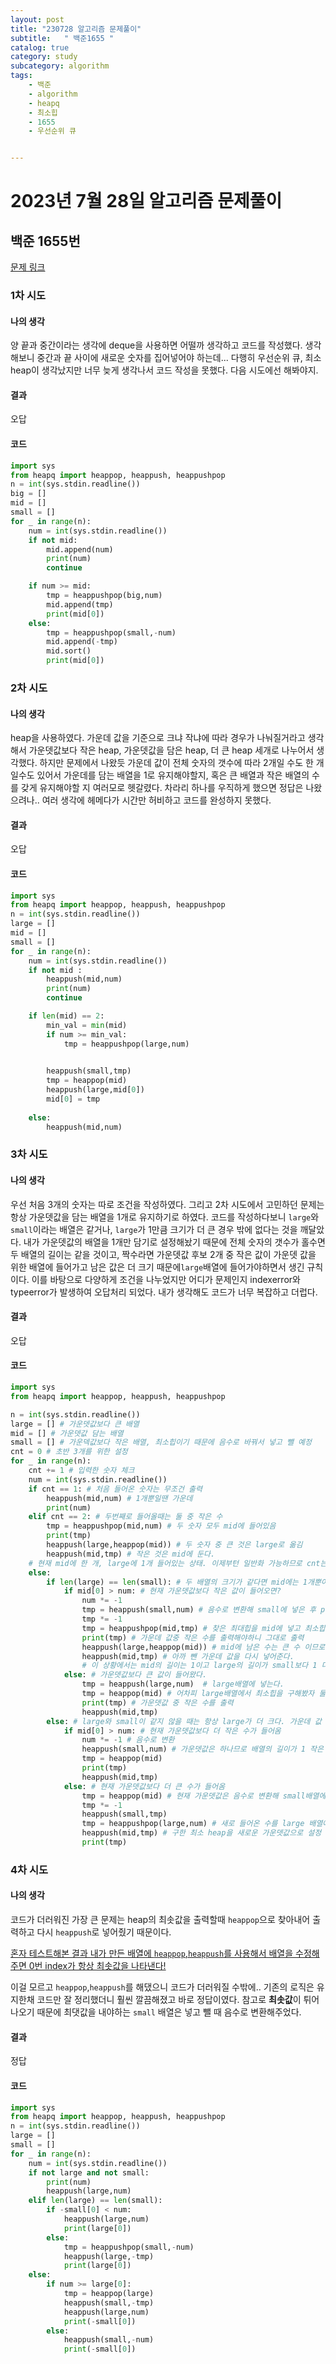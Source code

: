 ```yaml
---
layout: post
title: "230728 알고리즘 문제풀이"
subtitle:   " 백준1655 "
catalog: true
category: study
subcategory: algorithm
tags:
    - 백준
    - algorithm
    - heapq
    - 최소힙
    - 1655
    - 우선순위 큐


---
```


# 2023년 7월 28일 알고리즘 문제풀이

## 백준 1655번

[문제 링크](https://www.acmicpc.net/problem/1655)

### 1차 시도

#### 나의 생각

양 끝과 중간이라는 생각에 deque을 사용하면 어떨까 생각하고 코드를 작성했다. 생각해보니 중간과 끝 사이에 새로운 숫자를 집어넣어야 하는데... 다행히 우선순위 큐, 최소 heap이 생각났지만 너무 늦게 생각나서 코드 작성을 못했다. 다음 시도에선 해봐야지.

#### 결과

오답

#### 코드

```python
import sys
from heapq import heappop, heappush, heappushpop
n = int(sys.stdin.readline())
big = []
mid = []
small = []
for _ in range(n):
    num = int(sys.stdin.readline())
    if not mid:
        mid.append(num)
        print(num)
        continue

    if num >= mid:
        tmp = heappushpop(big,num)
        mid.append(tmp)
        print(mid[0])
    else:
        tmp = heappushpop(small,-num)
        mid.append(-tmp)
        mid.sort()
        print(mid[0])
```



### 2차 시도

#### 나의 생각

heap을 사용하였다. 가운데 값을 기준으로 크냐 작냐에 따라 경우가 나눠질거라고 생각해서 가운뎃값보다 작은 heap, 가운뎃값을 담은 heap, 더 큰 heap 세개로 나누어서 생각했다. 하지만 문제에서 나왔듯 가운데 값이 전체 숫자의 갯수에 따라 2개일 수도 한 개 일수도 있어서 가운데를 담는 배열을 1로 유지해야할지, 혹은 큰 배열과 작은 배열의 수를 갖게 유지해야할 지 여러모로 헷갈렸다. 차라리 하나를 우직하게 했으면 정답은 나왔으려나.. 여러 생각에 헤메다가 시간만 허비하고 코드를 완성하지 못했다.

#### 결과

오답

#### 코드

```python
import sys
from heapq import heappop, heappush, heappushpop
n = int(sys.stdin.readline())
large = []
mid = []
small = []
for _ in range(n):
    num = int(sys.stdin.readline())
    if not mid :
        heappush(mid,num)
        print(num)
        continue

    if len(mid) == 2:
        min_val = min(mid)
        if num >= min_val:
            tmp = heappushpop(large,num)

            
        heappush(small,tmp)
        tmp = heappop(mid)
        heappush(large,mid[0])
        mid[0] = tmp
    
    else: 
        heappush(mid,num)
```

### 3차 시도

#### 나의 생각

우선 처음 3개의 숫자는 따로 조건을 작성하였다. 그리고 2차 시도에서 고민하던 문제는 항상 가운뎃값을 담는 배열을 1개로 유지하기로 하였다. 코드를 작성하다보니 `large`와 `small`이라는 배열은 같거나, `large`가 1만큼 크기가 더 큰 경우 밖에 없다는 것을 깨달았다. 내가 가운뎃값의 배열을 1개만 담기로 설정해놨기 때문에 전체 숫자의 갯수가 홀수면 두 배열의 길이는 같을 것이고, 짝수라면 가운뎃값 후보 2개 중 작은 값이 가운뎃 값을 위한 배열에 들어가고 남은 값은 더 크기 때문에`large`배열에 들어가야하면서 생긴 규칙이다. 이를 바탕으로 다양하게 조건을 나누었지만 어디가 문제인지 indexerror와 typeerror가 발생하여 오답처리 되었다. 내가 생각해도 코드가 너무 복잡하고 더럽다.

#### 결과

오답

#### 코드

```python
import sys
from heapq import heappop, heappush, heappushpop

n = int(sys.stdin.readline())
large = [] # 가운뎃값보다 큰 배열
mid = [] # 가운뎃값 담는 배열 
small = [] # 가운덱값보다 작은 배열, 최소힙이기 때문에 음수로 바꿔서 넣고 뺄 예정
cnt = 0 # 초반 3개를 위한 설정
for _ in range(n):
    cnt += 1 # 입력한 숫자 체크
    num = int(sys.stdin.readline())
    if cnt == 1: # 처음 들어온 숫자는 무조건 출력
        heappush(mid,num) # 1개뿐일땐 가운데
        print(num)
    elif cnt == 2: # 두번째로 들어올때는 둘 중 작은 수
        tmp = heappushpop(mid,num) # 두 숫자 모두 mid에 들어있음
        print(tmp)
        heappush(large,heappop(mid)) # 두 숫자 중 큰 것은 large로 옮김
        heappush(mid,tmp) # 작은 것은 mid에 둔다.
    # 현재 mid에 한 개, large에 1개 들어있는 상태. 이제부턴 일반화 가능하므로 cnt는 신경안씀
    else:
        if len(large) == len(small): # 두 배열의 크기가 같다면 mid에는 1개뿐이므로 다음에 수가 들어오면 가운데값이 2개가 된다.
            if mid[0] > num: # 현재 가운뎃값보다 작은 값이 들어오면?
                num *= -1
                tmp = heappush(small,num) # 음수로 변환해 small에 넣은 후 pop하여 최대힙을 찾는다.
                tmp *= -1
                tmp = heappushpop(mid,tmp) # 찾은 최대힙을 mid에 넣고 최소힙을 찾는다.
                print(tmp) # 가운데 값중 작은 수를 출력해야하니 그대로 출력
                heappush(large,heappop(mid)) # mid에 남은 수는 큰 수 이므로 large로 넣는다.
                heappush(mid,tmp) # 아까 뺀 가운데 값을 다시 넣어준다.
                # 이 상황에서는 mid의 길이는 1이고 large의 길이가 small보다 1 더 길다.
            else: # 가운뎃값보다 큰 값이 들어왔다.
                tmp = heappush(large,num)  # large배열에 넣는다.
                tmp = heappop(mid) # 어차피 large배열에서 최소힙을 구해봤자 둘 중 더 작은 현재 mid의 원소를 출력해야하므로 굳이 꺼내지 않는다.
                print(tmp) # 가운뎃값 중 작은 수를 출력
                heappush(mid,tmp)
        else: # large와 small이 같지 않을 때는 항상 large가 더 크다. 가운데 값 둘 중 작은 수를 출력하고 큰 수는 large에 넣도록 로직이 되있으므로.
            if mid[0] > num: # 현재 가운뎃값보다 더 작은 수가 들어옴
                num *= -1 # 음수로 변환
                heappush(small,num) # 가운뎃값은 하나므로 배열의 길이가 1 작은 small 에 넣고 현재 가운뎃값 그대로 다시 출력하면된다.
                tmp = heappop(mid)
                print(tmp)
                heappush(mid,tmp)
            else: # 현재 가운뎃값보다 더 큰 수가 들어옴
                tmp = heappop(mid) # 현재 가운뎃값은 음수로 변환해 small배열에 넣는다.
                tmp *= -1
                heappush(small,tmp)
                tmp = heappushpop(large,num) # 새로 들어온 수를 large 배열에 넣고 최소힙을 구한다.
                heappush(mid,tmp) # 구한 최소 heap을 새로운 가운뎃값으로 설정
                print(tmp)
```



### 4차 시도

#### 나의 생각

코드가 더러워진 가장 큰 문제는 heap의 최솟값을 출력할때 `heappop`으로 찾아내어 출력하고 다시 `heappush`로 넣어줬기 때문이다. 

<u>혼자 테스트해본 결과 내가 만든 배열에 `heappop`,`heappush`를 사용해서 배열을 수정해주면 0번 index가 항상 최솟값을 나타낸다!</u>

이걸 모르고 `heappop`,`heappush`를 해댔으니 코드가 더러워질 수밖에.. 기존의 로직은 유지한채 코드만 잘 정리했더니 훨씬 깔끔해졌고 바로 정답이였다. 참고로 **최솟값**이 튀어나오기 때문에 최댓값을 내야하는 `small` 배열은 넣고 뺄 때 음수로 변환해주었다. 

#### 결과

정답

#### 코드

```python
import sys
from heapq import heappop, heappush, heappushpop
n = int(sys.stdin.readline())
large = []
small = []
for _ in range(n):
    num = int(sys.stdin.readline())
    if not large and not small:
        print(num)
        heappush(large,num)
    elif len(large) == len(small):
        if -small[0] < num:
            heappush(large,num)
            print(large[0])
        else:
            tmp = heappushpop(small,-num)
            heappush(large,-tmp)
            print(large[0])
    else:
        if num >= large[0]:
            tmp = heappop(large)
            heappush(small,-tmp)
            heappush(large,num)
            print(-small[0])
        else:
            heappush(small,-num)
            print(-small[0])
```